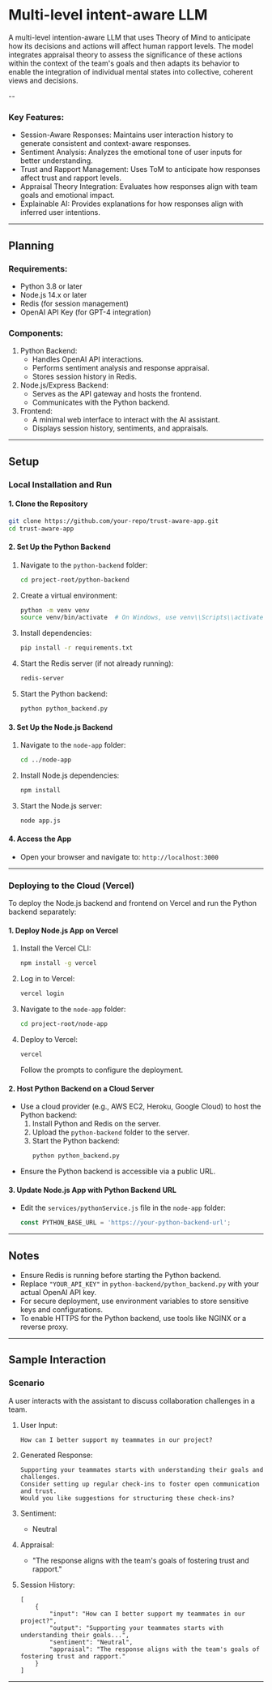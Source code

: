 # Multi-level intent-aware LLM
A multi-level intention-aware LLM that uses Theory of Mind to anticipate how its decisions and actions will affect human rapport  levels. The model integrates appraisal theory to assess the significance of these actions within the context of the team's goals and then adapts its behavior to enable the integration of individual mental states into collective, coherent views and decisions.

--


### Key Features:
- Session-Aware Responses: Maintains user interaction history to generate consistent and context-aware responses.
- Sentiment Analysis: Analyzes the emotional tone of user inputs for better understanding.
- Trust and Rapport Management: Uses ToM to anticipate how responses affect trust and rapport levels.
- Appraisal Theory Integration: Evaluates how responses align with team goals and emotional impact.
- Explainable AI: Provides explanations for how responses align with inferred user intentions.

---

## Planning

### Requirements:
- Python 3.8 or later
- Node.js 14.x or later
- Redis (for session management)
- OpenAI API Key (for GPT-4 integration)

### Components:
1. Python Backend:
   - Handles OpenAI API interactions.
   - Performs sentiment analysis and response appraisal.
   - Stores session history in Redis.
2. Node.js/Express Backend:
   - Serves as the API gateway and hosts the frontend.
   - Communicates with the Python backend.
3. Frontend:
   - A minimal web interface to interact with the AI assistant.
   - Displays session history, sentiments, and appraisals.

---

## Setup

### Local Installation and Run

#### 1. Clone the Repository
```bash
git clone https://github.com/your-repo/trust-aware-app.git
cd trust-aware-app
```

#### 2. Set Up the Python Backend
1. Navigate to the `python-backend` folder:
   ```bash
   cd project-root/python-backend
   ```
2. Create a virtual environment:
   ```bash
   python -m venv venv
   source venv/bin/activate  # On Windows, use venv\\Scripts\\activate
   ```
3. Install dependencies:
   ```bash
   pip install -r requirements.txt
   ```
4. Start the Redis server (if not already running):
   ```bash
   redis-server
   ```
5. Start the Python backend:
   ```bash
   python python_backend.py
   ```

#### 3. Set Up the Node.js Backend
1. Navigate to the `node-app` folder:
   ```bash
   cd ../node-app
   ```
2. Install Node.js dependencies:
   ```bash
   npm install
   ```
3. Start the Node.js server:
   ```bash
   node app.js
   ```

#### 4. Access the App
- Open your browser and navigate to: `http://localhost:3000`

---

### Deploying to the Cloud (Vercel)

To deploy the Node.js backend and frontend on Vercel and run the Python backend separately:

#### 1. Deploy Node.js App on Vercel
1. Install the Vercel CLI:
   ```bash
   npm install -g vercel
   ```
2. Log in to Vercel:
   ```bash
   vercel login
   ```
3. Navigate to the `node-app` folder:
   ```bash
   cd project-root/node-app
   ```
4. Deploy to Vercel:
   ```bash
   vercel
   ```
   Follow the prompts to configure the deployment.

#### 2. Host Python Backend on a Cloud Server
- Use a cloud provider (e.g., AWS EC2, Heroku, Google Cloud) to host the Python backend:
  1. Install Python and Redis on the server.
  2. Upload the `python-backend` folder to the server.
  3. Start the Python backend:
     ```bash
     python python_backend.py
     ```
- Ensure the Python backend is accessible via a public URL.

#### 3. Update Node.js App with Python Backend URL
- Edit the `services/pythonService.js` file in the `node-app` folder:
  ```javascript
  const PYTHON_BASE_URL = 'https://your-python-backend-url';
  ```

---

## Notes
- Ensure Redis is running before starting the Python backend.
- Replace `"YOUR_API_KEY"` in `python-backend/python_backend.py` with your actual OpenAI API key.
- For secure deployment, use environment variables to store sensitive keys and configurations.
- To enable HTTPS for the Python backend, use tools like NGINX or a reverse proxy.

---
## Sample Interaction

### Scenario
A user interacts with the assistant to discuss collaboration challenges in a team.

1. User Input:
   ```
   How can I better support my teammates in our project?
   ```

2. Generated Response:
   ```
   Supporting your teammates starts with understanding their goals and challenges. 
   Consider setting up regular check-ins to foster open communication and trust.
   Would you like suggestions for structuring these check-ins?
   ```

3. Sentiment:
   - Neutral

4. Appraisal:
   - "The response aligns with the team's goals of fostering trust and rapport."

5. Session History:
   ```
   [
       {
           "input": "How can I better support my teammates in our project?",
           "output": "Supporting your teammates starts with understanding their goals...",
           "sentiment": "Neutral",
           "appraisal": "The response aligns with the team's goals of fostering trust and rapport."
       }
   ]
   ```

---
